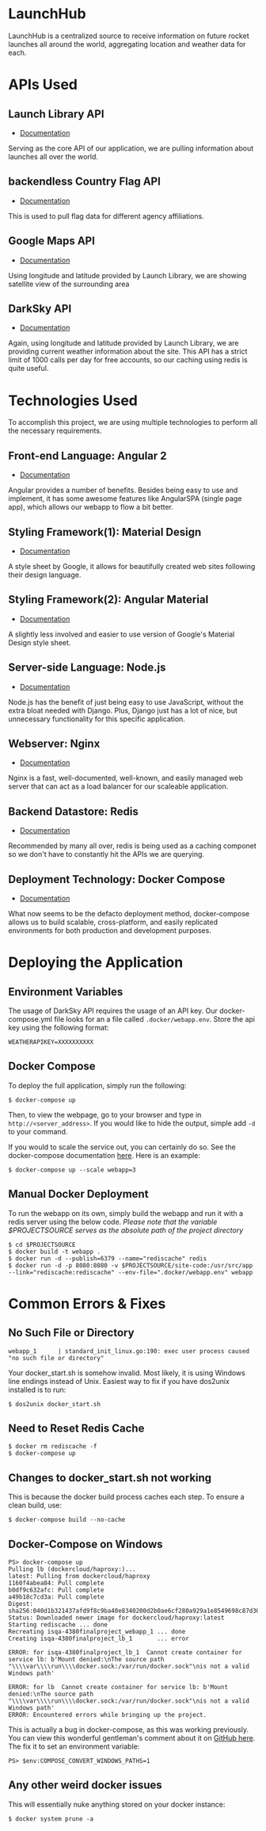 # LaunchHub
LaunchHub is a centralized source to receive information on future rocket launches all around the world, aggregating location and weather data for each.

# APIs Used

## Launch Library API
  - [Documentation](http://launchlibrary.net/docs/1.4/api.html)

Serving as the core API of our application, we are pulling information about launches all over the world.

## backendless Country Flag API
  - [Documentation](https://backendless.com/)

This is used to pull flag data for different agency affiliations.

## Google Maps API
  - [Documentation](https://developers.google.com/maps/)

Using longitude and latitude provided by Launch Library, we are showing satellite view of the surrounding area

## DarkSky API
  - [Documentation](https://darksky.net/dev/docs)

Again, using longitude and latitude provided by Launch Library, we are providing current weather information about the site. 
This API has a strict limit of 1000 calls per day for free accounts, so our caching using redis is quite useful.

# Technologies Used
To accomplish this project, we are using multiple technologies to perform all the necessary requirements.

## Front-end Language: Angular 2
 - [Documentation](https://angular.io/docs)

Angular provides a number of benefits. Besides being easy to use and implement, it has some awesome features like AngularSPA (single page app), which allows our webapp to flow a bit better.

## Styling Framework(1): Material Design
 - [Documentation](https://material.io/)

A style sheet by Google, it allows for beautifully created web sites following their design language.

## Styling Framework(2): Angular Material
 - [Documentation](https://material.angularjs.org/)

A slightly less involved and easier to use version of Google's Material Design style sheet.

## Server-side Language: Node.js
 - [Documentation](https://nodejs.org/en/docs/)

Node.js has the benefit of just being easy to use JavaScript, without the extra bloat needed with Django. Plus, Django just has a lot of nice, but unnecessary functionality for this specific application.

## Webserver: Nginx
 - [Documentation](https://docs.nginx.com/)

Nginx is a fast, well-documented, well-known, and easily managed web server that can act as a load balancer for our scaleable application.

## Backend Datastore: Redis
 - [Documentation](https://redis.io/documentation)

Recommended by many all over, redis is being used as a caching componet so we don't have to constantly hit the APIs we are querying.

## Deployment Technology: Docker Compose
 - [Documentation](https://docs.docker.com/compose/)

What now seems to be the defacto deployment method, docker-compose allows us to build scalable, cross-platform, and easily replicated environments for both production and development purposes.

# Deploying the Application

## Environment Variables

The usage of DarkSky API requires the usage of an API key. Our docker-compose.yml file looks for an a file called ```.docker/webapp.env```. Store the api key using the following format:
```
WEATHERAPIKEY=XXXXXXXXXX
```

## Docker Compose

To deploy the full application, simply run the following:
```
$ docker-compose up
```
Then, to view the webpage, go to your browser and type in ```http://<server_address>```. If you would like to hide the output, simple add ```-d``` to your command.

If you would to scale the service out, you can certainly do so. See the docker-compose documentation [here](https://docs.docker.com/compose/reference/up/). Here is an example:
```
$ docker-compose up --scale webapp=3
```

## Manual Docker Deployment

To run the webapp on its own, simply build the webapp and run it with a redis server using the below code. 
_Please note that the variable $PROJECTSOURCE serves as the absolute path of the project directory_
```
$ cd $PROJECTSOURCE
$ docker build -t webapp .
$ docker run -d --publish=6379 --name="rediscache" redis
$ docker run -d -p 8080:8080 -v $PROJECTSOURCE/site-code:/usr/src/app --link="rediscache:rediscache" --env-file=".docker/webapp.env" webapp
```
# Common Errors & Fixes
## No Such File or Directory
```
webapp_1      | standard_init_linux.go:190: exec user process caused "no such file or directory"
```
Your docker_start.sh is somehow invalid. Most likely, it is using Windows line endings instead of Unix. Easiest way to fix if you have dos2unix installed is to run:
```
$ dos2unix docker_start.sh
```
## Need to Reset Redis Cache
```
$ docker rm rediscache -f
$ docker-compose up
```
## Changes to docker_start.sh not working
This is because the docker build process caches each step. To ensure a clean build, use:
```
$ docker-compose build --no-cache
```
## Docker-Compose on Windows
```
PS> docker-compose up
Pulling lb (dockercloud/haproxy:)...
latest: Pulling from dockercloud/haproxy
1160f4abea84: Pull complete
b0df9c632afc: Pull complete
a49b18c7cd3a: Pull complete
Digest: sha256:040d1b321437afd9f8c9ba40e8340200d2b0ae6cf280a929a1e8549698c87d30
Status: Downloaded newer image for dockercloud/haproxy:latest
Starting rediscache ... done
Recreating isqa-4380finalproject_webapp_1 ... done
Creating isqa-4380finalproject_lb_1       ... error

ERROR: for isqa-4380finalproject_lb_1  Cannot create container for service lb: b'Mount denied:\nThe source path "\\\\var\\\\run\\\\docker.sock:/var/run/docker.sock"\nis not a valid Windows path'

ERROR: for lb  Cannot create container for service lb: b'Mount denied:\nThe source path "\\\\var\\\\run\\\\docker.sock:/var/run/docker.sock"\nis not a valid Windows path'
ERROR: Encountered errors while bringing up the project.
```
This is actually a bug in docker-compose, as this was working previously. You can view this wonderful gentleman's comment about it on [GitHub here](https://github.com/docker/for-win/issues/1829#issuecomment-376328022). The fix it to set an environment variable:
```
PS> $env:COMPOSE_CONVERT_WINDOWS_PATHS=1
```
## Any other weird docker issues
This will essentially nuke anything stored on your docker instance:
```
$ docker system prune -a
```